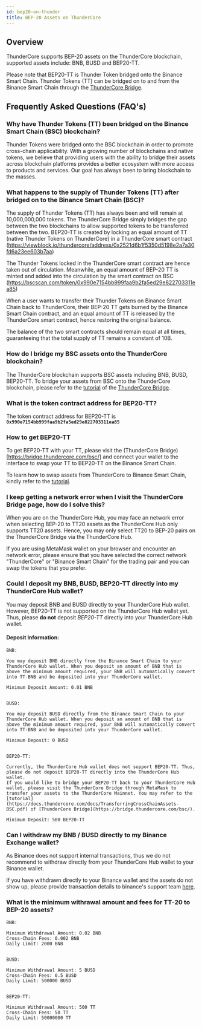 ```yaml
---
id: bep20-on-thunder
title: BEP-20 Assets on ThunderCore
---
```


## Overview
ThunderCore supports BEP-20 assets on the ThunderCore blockchain, supported assets include: BNB, BUSD and BEP20-TT.

Please note that BEP20-TT is Thunder Token bridged onto the Binance Smart Chain. Thunder Tokens (TT) can be bridged on to and from the Binance Smart Chain through the [ThunderCore Bridge](https://bridge.thundercore.com/bsc/).
 

## Frequently Asked Questions (FAQ's)

### **Why have Thunder Tokens (TT) been bridged on the Binance Smart Chain (BSC) blockchain?**

Thunder Tokens were bridged onto the BSC blockchain in order to promote cross-chain applicability. With a growing number of blockchains and native tokens, we believe that providing users with the ability to bridge their assets across blockchain platforms provides a better ecosystem with more access to products and services. Our goal has always been to bring blockchain to the masses.


### **What happens to the supply of Thunder Tokens (TT) after bridged on to the Binance Smart Chain (BSC)?**

The supply of Thunder Tokens (TT) has always been and will remain at 10,000,000,000 tokens. The ThunderCore Bridge simply bridges the gap between the two blockchains to allow supported tokens to be transferred between the two. BEP20-TT is created by locking an equal amount of TT (native Thunder Tokens on ThunderCore) in a ThunderCore smart contract (https://viewblock.io/thundercore/address/0x2521d6b1f5350d5198e2a7a30fd6a23ee603b7aa)

The Thunder Tokens locked in the ThunderCore smart contract are hence taken out of circulation. Meanwhile, an equal amount of BEP-20 TT is minted and added into the circulation by the smart contract on BSC (https://bscscan.com/token/0x990e7154bb999faa9b2fa5ed29e822703311ea85)

When a user wants to transfer their Thunder Tokens on Binance Smart Chain back to ThunderCore, their BEP-20 TT gets burned by the Binance Smart Chain contract, and an equal amount of TT is released by the ThunderCore smart contract, hence restoring the original balance.

The balance of the two smart contracts should remain equal at all times, guaranteeing that the total supply of TT remains a constant of 10B.


### **How do I bridge my BSC assets onto the ThunderCore blockchain?**

The ThunderCore blockchain supports BSC assets including BNB, BUSD, BEP20-TT. To bridge your assets from BSC onto the ThunderCore blockchain, please refer to the [tutorial](https://docs.thundercore.com/docs/TransferringCrossChainAssets-BSC.pdf) of the [ThunderCore Bridge](https://bridge.thundercore.com/bsc/).


### What is the token contract address for BEP20-TT?

The token contract address for BEP20-TT is **`0x990e7154bb999faa9b2fa5ed29e822703311ea85`**


### How to get BEP20-TT

To get BEP20-TT with your TT, please visit the (ThunderCore Bridge)[https://bridge.thundercore.com/bsc/] and connect your wallet to the interface to swap your TT to BEP20-TT on the Binance Smart Chain.

To learn how to swap assets from ThunderCore to Binance Smart Chain, kindly refer to the [tutorial](https://docs.thundercore.com/docs/TransferringCrossChainAssets-BSC.pdf).


### I keep getting a network error when I visit the ThunderCore Bridge page, how do I solve this?

When you are on the ThunderCore Hub, you may face an network error when selecting BEP-20 to TT20 assets as the ThunderCore Hub only supports TT20 assets. Hence, you may only select TT20 to BEP-20 pairs on the ThunderCore Bridge via the ThunderCore Hub.

If you are using MetaMask wallet on your browser and encounter an network error, please ensure that you have selected the correct network "ThunderCore" or "Binance Smart Chain" for the trading pair and you can swap the tokens that you prefer.


### **Could I deposit my BNB, BUSD, BEP20-TT directly into my ThunderCore Hub wallet?**

You may deposit BNB and BUSD directly to your ThunderCore Hub wallet. However, BEP20-TT is not supported on the ThunderCore Hub wallet yet. Thus, please **do not** deposit _BEP20-TT_ directly into your ThunderCore Hub wallet.

#### Deposit Information:
```
BNB:

You may deposit BNB directly from the Binance Smart Chain to your ThunderCore Hub wallet. When you deposit an amount of BNB that is above the minimum amount required, your BNB will automatically convert into TT-BNB and be deposited into your ThunderCore wallet.

Minimum Deposit Amount: 0.01 BNB


BUSD:

You may deposit BUSD directly from the Binance Smart Chain to your ThunderCore Hub wallet. When you deposit an amount of BNB that is above the minimum amount required, your BNB will automatically convert into TT-BNB and be deposited into your ThunderCore wallet.

Minimum Deposit: 0 BUSD


BEP20-TT:

Currently, the ThunderCore Hub wallet does not support BEP20-TT. Thus, please do not deposit BEP20-TT directly into the ThunderCore Hub wallet. 
If you would like to bridge your BEP20-TT back to your ThunderCore Hub wallet, please visit the ThunderCore Bridge through MetaMask to transfer your assets to the ThunderCore Mainnet. You may refer to the [tutorial](https://docs.thundercore.com/docs/TransferringCrossChainAssets-BSC.pdf) of [ThunderCore Bridge](https://bridge.thundercore.com/bsc/).

Minimum Deposit: 500 BEP20-TT
```

### Can I withdraw my BNB / BUSD directly to my Binance Exchange wallet?

As Binance does not support internal transactions, thus we do not recommend to withdraw directly from your ThunderCore Hub wallet to your Binance wallet. 

If you have withdrawn directly to your Binance wallet and the assets do not show up, please provide transaction details to binance's support team [here](https://www.binance.com/en/chat).


### What is the minimum withrawal amount and fees for TT-20 to BEP-20 assets?
```
BNB:

Minimum Withdrawal Amount: 0.02 BNB
Cross-Chain Fees: 0.002 BNB
Daily Limit: 2000 BNB


BUSD:

Minimum Withdrawal Amount: 5 BUSD
Cross-Chain Fees: 0.5 BUSD
Daily Limit: 500000 BUSD


BEP20-TT:

Minimum Withdrawal Amount: 500 TT
Cross-Chain Fees: 50 TT
Daily Limit: 50000000 TT
```
